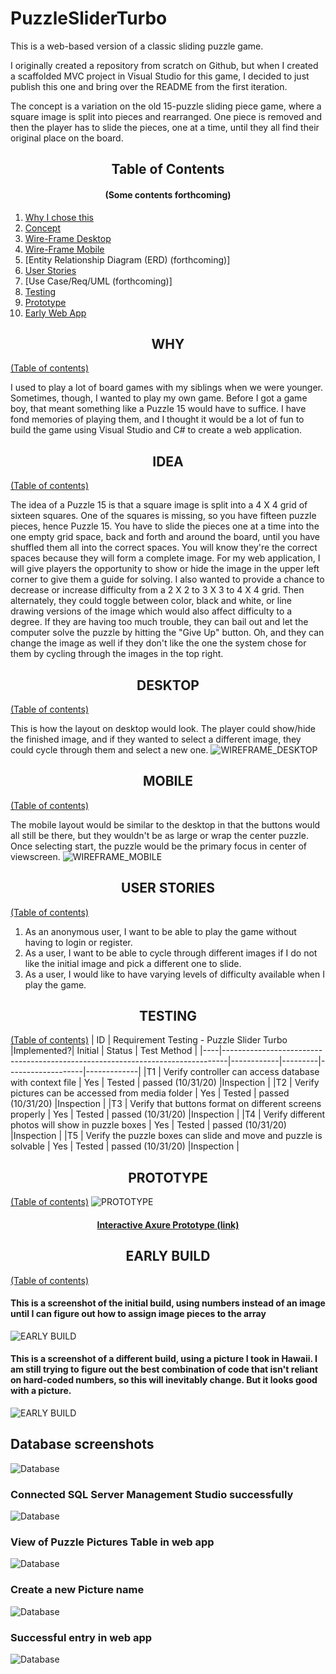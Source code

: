 # PuzzleSliderTurbo
This is a web-based version of a classic sliding puzzle game.

I originally created a repository from scratch on Github, but when I created a scaffolded MVC project in Visual Studio for this game, I decided to just publish this one and bring over the README from the first iteration.

The concept is a variation on the old 15-puzzle sliding piece game, where a square image is split into pieces and rearranged.  One piece is removed and then the player has to slide the pieces, one at a time, until they all find their original place on the board.


## <div align="center">Table of Contents</div>
#### <div align="center">(Some contents forthcoming)</div>

1) [Why I chose this](#why)
2) [Concept](#idea)
3) [Wire-Frame Desktop](#desktop)
4) [Wire-Frame Mobile](#mobile)
5) [Entity Relationship Diagram (ERD) (forthcoming)]
6) [User Stories](#user-stories)
7) [Use Case/Req/UML (forthcoming)]
8) [Testing](#testing)
9) [Prototype](#prototype)
10) [Early Web App](#early-build)

## <div align="center">WHY</div>
[(Table of contents)](#table-of-contents)

I used to play a lot of board games with my siblings when we were younger.  Sometimes, though, I wanted to play my own game.  Before I got a game boy, that meant something like a Puzzle 15 would have to suffice.  I have fond memories of playing them, and I thought it would be a lot of fun to build the game using Visual Studio and C# to create a web application.

## <div align="center">IDEA</div>
[(Table of contents)](#table-of-contents)

The idea of a Puzzle 15 is that a square image is split into a 4 X 4 grid of sixteen squares.  One of the squares is missing, so you have fifteen puzzle pieces, hence Puzzle 15.  You have to slide the pieces one at a time into the one empty grid space, back and forth and around the board, until you have shuffled them all into the correct spaces.  You will know they're the correct spaces because they will form a complete image.  For my web application, I will give players the opportunity to show or hide the image in the upper left corner to give them a guide for solving.  I also wanted to provide a chance to decrease or increase difficulty from a 2 X 2 to 3 X 3 to 4 X 4 grid.  Then alternately, they could toggle between color, black and white, or line drawing versions of the image which would also affect difficulty to a degree.  If they are having too much trouble, they can bail out and let the computer solve the puzzle by hitting the "Give Up" button.  Oh, and they can change the image as well if they don't like the one the system chose for them by cycling through the images in the top right.

## <div align="center">DESKTOP</div>
[(Table of contents)](#table-of-contents)

This is how the layout on desktop would look.  The player could show/hide the finished image, and if they wanted to select a different image, they could cycle through them and select a new one.
![WIREFRAME_DESKTOP](https://github.com/jayhawk84/SuperPuzzleSliderTurbo/blob/master/PuzzleMedia/SPST%20desktop.jpg)

## <div align="center">MOBILE</div>
[(Table of contents)](#table-of-contents)

The mobile layout would be similar to the desktop in that the buttons would all still be there, but they wouldn't be as large or wrap the center puzzle.  Once selecting start, the puzzle would be the primary focus in center of viewscreen.
![WIREFRAME_MOBILE](https://github.com/jayhawk84/SuperPuzzleSliderTurbo/blob/master/PuzzleMedia/SPST%20mobile.jpg)

## <div align="center">USER STORIES</div>
[(Table of contents)](#table-of-contents)
1. As an anonymous user, I want to be able to play the game without having to login or register.
2. As a user, I want to be able to cycle through different images if I do not like the initial image and pick a different one to slide.
3. As a user, I would like to have varying levels of difficulty available when I play the game.

## <div align="center">TESTING</div>
[(Table of contents)](#table-of-contents)
| ID |  Requirement Testing - Puzzle Slider Turbo                   |Implemented?| Initial |      Status       | Test Method |
|----|-------------------------------------------------------------------------------|------------|---------|-------------------|-------------|
|T1  |	Verify controller can access database with context file                       |     Yes    | Tested  | passed (10/31/20) |Inspection   |
|T2  |	Verify pictures can be accessed from media folder                             |     Yes    | Tested  | passed (10/31/20) |Inspection   |
|T3  |	Verify that buttons format on different screens properly                      |     Yes    | Tested  | passed (10/31/20) |Inspection   |
|T4  |	Verify different photos will show in puzzle boxes                             |     Yes    | Tested  | passed (10/31/20) |Inspection   |
|T5  |	Verify the puzzle boxes can slide and move and puzzle is solvable             |     Yes    | Tested  | passed (10/31/20) |Inspection   |

## <div align="center">PROTOTYPE</div>
[(Table of contents)](#prototype)
![PROTOTYPE](https://github.com/jayhawk84/SuperPuzzleSliderTurbo/blob/master/PuzzleMedia/Prototype.PNG)
#### <div align="center"><a href="https://ojbh74.axshare.com/#id=ithaj4&p=page_1" target="_blank">Interactive Axure Prototype (link)</a></div>

## <div align="center">EARLY BUILD</div>
[(Table of contents)](#early-build)
#### This is a screenshot of the initial build, using numbers instead of an image until I can figure out how to assign image pieces to the array
![EARLY BUILD](https://github.com/jayhawk84/PuzzleSliderTurbo/blob/master/PuzzleMedia/puzzleOnline.PNG)

#### This is a screenshot of a different build, using a picture I took in Hawaii.  I am still trying to figure out the best combination of code that isn't reliant on hard-coded numbers, so this will inevitably change.  But it looks good with a picture.
![EARLY BUILD](https://github.com/jayhawk84/PuzzleSliderTurbo/blob/master/PuzzleMedia/puzzlePicture.PNG)

## Database screenshots
![Database](https://github.com/jayhawk84/PuzzleSliderTurbo/blob/master/PuzzleMedia/SSMS_table_data.jpg)

### Connected SQL Server Management Studio successfully
![Database](https://github.com/jayhawk84/PuzzleSliderTurbo/blob/master/PuzzleMedia/VS_SSMS.PNG)

### View of Puzzle Pictures Table in web app
![Database](https://github.com/jayhawk84/PuzzleSliderTurbo/blob/master/PuzzleMedia/VS_SSMS2.PNG)

### Create a new Picture name
![Database](https://github.com/jayhawk84/PuzzleSliderTurbo/blob/master/PuzzleMedia/VS_SSMS2.5.PNG)

### Successful entry in web app
![Database](https://github.com/jayhawk84/PuzzleSliderTurbo/blob/master/PuzzleMedia/VS_SSMS3.PNG)
